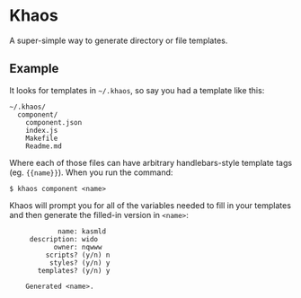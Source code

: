 # Khaos

  A super-simple way to generate directory or file templates.

## Example

  It looks for templates in `~/.khaos`, so say you had a template like this:
  
    ~/.khaos/
      component/
        component.json
        index.js
        Makefile
        Readme.md
  
  Where each of those files can have arbitrary handlebars-style template tags (eg. `{{name}}`). When you run the command:
  
    $ khaos component <name>
  
  Khaos will prompt you for all of the variables needed to fill in your templates and then generate the filled-in version in `<name>`:

                name: kasmld
         description: wido
               owner: nqwww
             scripts? (y/n) n
              styles? (y/n) y
           templates? (y/n) y
    
        Generated <name>.